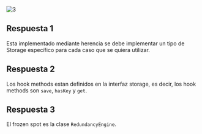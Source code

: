 ![3](https://github.com/Ruyy7/OO2/assets/87097965/2ec49ef8-f5e1-4b52-9050-d49486671c53)

## Respuesta 1
Esta implementado mediante herencia se debe implementar un tipo de Storage específico para cada caso que se quiera utilizar.

## Respuesta 2
Los hook methods estan definidos en la interfaz storage, es decir, los hook methods son ```save```, ```hasKey``` y ```get```.
 
## Respuesta 3
El frozen spot es la clase ```RedundancyEngine```.
